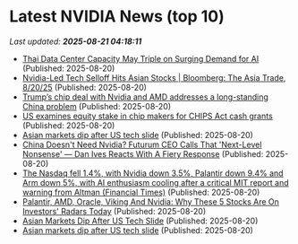 # Latest NVIDIA News (top 10)
_Last updated: **2025-08-21 04:18:11**_

- [Thai Data Center Capacity May Triple on Surging Demand for AI](https://finance.yahoo.com/news/thai-data-center-capacity-may-041147405.html) (Published: 2025-08-20)
- [Nvidia-Led Tech Selloff Hits Asian Stocks | Bloomberg: The Asia Trade, 8/20/25](https://biztoc.com/x/133f3ce07ccca152) (Published: 2025-08-20)
- [Trump’s chip deal with Nvidia and AMD addresses a long-standing China problem](https://www.americanthinker.com/blog/2025/08/trump_s_chip_deal_with_nvidia_and_amd_addresses_a_long_standing_china_problem.html) (Published: 2025-08-20)
- [US examines equity stake in chip makers for CHIPS Act cash grants](https://indianexpress.com/article/technology/artificial-intelligence/us-examines-equity-stake-in-chip-makers-for-chips-act-cash-grants-10199899/) (Published: 2025-08-20)
- [Asian markets dip after US tech slide](https://www.channelnewsasia.com/asia/asian-markets-stocks-dip-us-tech-slide-5303891) (Published: 2025-08-20)
- [China Doesn't Need Nvidia? Futurum CEO Calls That 'Next-Level Nonsense' — Dan Ives Reacts With A Fiery Response](https://biztoc.com/x/83a7131058933d3c) (Published: 2025-08-20)
- [The Nasdaq fell 1.4%, with Nvidia down 3.5%, Palantir down 9.4% and Arm down 5%, with AI enthusiasm cooling after a critical MIT report and warning from Altman (Financial Times)](https://www.techmeme.com/250819/p35) (Published: 2025-08-20)
- [Palantir, AMD, Oracle, Viking And Nvidia: Why These 5 Stocks Are On Investors' Radars Today](https://biztoc.com/x/4392d929b68d2261) (Published: 2025-08-20)
- [Asian Markets Dip After US Tech Slide](https://www.ibtimes.com/asian-markets-dip-after-us-tech-slide-3781249) (Published: 2025-08-20)
- [Asian markets dip after US tech slide](https://www.digitaljournal.com/world/asian-markets-dip-after-us-tech-slide/article) (Published: 2025-08-20)
